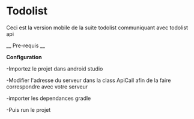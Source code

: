 # Todolist
Ceci est la version mobile de la suite todolist communiquant avec todolist api

__ Pre-requis __


**Configuration**

-Importez le projet dans android studio

-Modifier l'adresse du serveur dans la class ApiCall afin de la faire correspondre avec votre serveur

-importer les dependances gradle

-Puis run le projet 
